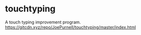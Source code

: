 # touchtyping
A touch typing improvement program.
https://gitcdn.xyz/repo/JoePurnell/touchtyping/master/index.html
